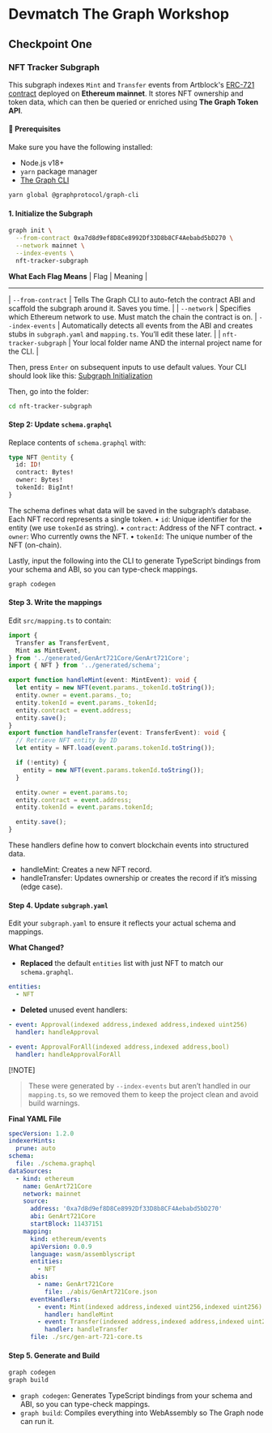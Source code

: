 # Devmatch The Graph Workshop

## Checkpoint One

### NFT Tracker Subgraph

This subgraph indexes `Mint` and `Transfer` events from Artblock's [ERC-721 contract](https://etherscan.io/address/0xa7d8d9ef8D8Ce8992Df33D8b8CF4Aebabd5bD270) deployed on **Ethereum mainnet**. It stores NFT ownership and token data, which can then be queried or enriched using **The Graph Token API**.

#### 🚀 Prerequisites

Make sure you have the following installed:

- Node.js v18+
- `yarn` package manager
- [The Graph CLI](https://thegraph.com/docs/en/developing/quick-start/#installing-the-graph-cli)

```bash
yarn global @graphprotocol/graph-cli
```

#### 1. Initialize the Subgraph

```bash
graph init \
  --from-contract 0xa7d8d9ef8D8Ce8992Df33D8b8CF4Aebabd5bD270 \
  --network mainnet \
  --index-events \
  nft-tracker-subgraph
```

**What Each Flag Means**
| Flag | Meaning |

---

| `--from-contract` | Tells The Graph CLI to auto-fetch the contract ABI and scaffold the subgraph around it. Saves you time. |
| `--network` | Specifies which Ethereum network to use. Must match the chain the contract is on.
| `--index-events` | Automatically detects all events from the ABI and creates stubs in `subgraph.yaml` and `mapping.ts`. You’ll edit these later. |
| `nft-tracker-subgraph` | Your local folder name AND the internal project name for the CLI. |

Then, press `Enter` on subsequent inputs to use default values. Your CLI should look like this:
[Subgraph Initialization](/readme-images/subgraph-initialization.png)

Then, go into the folder:

```bash
cd nft-tracker-subgraph
```

#### Step 2: Update `schema.graphql`

Replace contents of `schema.graphql` with:

```graphql
type NFT @entity {
  id: ID!
  contract: Bytes!
  owner: Bytes!
  tokenId: BigInt!
}
```

The schema defines what data will be saved in the subgraph’s database.
Each NFT record represents a single token.
• `id`: Unique identifier for the entity (we use `tokenId` as string).
• `contract`: Address of the NFT contract.
• `owner`: Who currently owns the NFT.
• `tokenId`: The unique number of the NFT (on-chain).

Lastly, input the following into the CLI to generate TypeScript bindings from your schema and ABI, so you can type-check mappings.

```bash
graph codegen
```

#### Step 3. Write the mappings

Edit `src/mapping.ts` to contain:

```typescript
import {
  Transfer as TransferEvent,
  Mint as MintEvent,
} from '../generated/GenArt721Core/GenArt721Core';
import { NFT } from '../generated/schema';

export function handleMint(event: MintEvent): void {
  let entity = new NFT(event.params._tokenId.toString());
  entity.owner = event.params._to;
  entity.tokenId = event.params._tokenId;
  entity.contract = event.address;
  entity.save();
}
export function handleTransfer(event: TransferEvent): void {
  // Retrieve NFT entity by ID
  let entity = NFT.load(event.params.tokenId.toString());

  if (!entity) {
    entity = new NFT(event.params.tokenId.toString());
  }

  entity.owner = event.params.to;
  entity.contract = event.address;
  entity.tokenId = event.params.tokenId;

  entity.save();
}
```

These handlers define how to convert blockchain events into structured data.

- handleMint: Creates a new NFT record.
- handleTransfer: Updates ownership or creates the record if it’s missing (edge case).

#### Step 4. Update `subgraph.yaml`

Edit your `subgraph.yaml` to ensure it reflects your actual schema and mappings.

**What Changed?**

- **Replaced** the default `entities` list with just NFT to match our `schema.graphql`.

```yaml
entities:
  - NFT
```

- **Deleted** unused event handlers:

```yaml
- event: Approval(indexed address,indexed address,indexed uint256)
  handler: handleApproval

- event: ApprovalForAll(indexed address,indexed address,bool)
  handler: handleApprovalForAll
```

[!NOTE]

> These were generated by `--index-events` but aren’t handled in our `mapping.ts`, so we removed them to keep the project clean and avoid build warnings.

**Final YAML File**

```yaml
specVersion: 1.2.0
indexerHints:
  prune: auto
schema:
  file: ./schema.graphql
dataSources:
  - kind: ethereum
    name: GenArt721Core
    network: mainnet
    source:
      address: '0xa7d8d9ef8D8Ce8992Df33D8b8CF4Aebabd5bD270'
      abi: GenArt721Core
      startBlock: 11437151
    mapping:
      kind: ethereum/events
      apiVersion: 0.0.9
      language: wasm/assemblyscript
      entities:
        - NFT
      abis:
        - name: GenArt721Core
          file: ./abis/GenArt721Core.json
      eventHandlers:
        - event: Mint(indexed address,indexed uint256,indexed uint256)
          handler: handleMint
        - event: Transfer(indexed address,indexed address,indexed uint256)
          handler: handleTransfer
      file: ./src/gen-art-721-core.ts
```

#### Step 5. Generate and Build

```bash
graph codegen
graph build
```

- `graph codegen`: Generates TypeScript bindings from your schema and ABI, so you can type-check mappings.
- `graph build`: Compiles everything into WebAssembly so The Graph node can run it.
